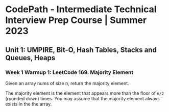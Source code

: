 
# CodePath - Intermediate Technical Interview Prep Course | Summer 2023

## Unit 1: UMPIRE, Bit-O, Hash Tables, Stacks and Queues, Heaps

### Week 1 Warmup 1: LeetCode 169. Majority Element

Given an array nums of size n, return the majority element.

The majority element is the element that appears more than the floor of ```n/2``` (rounded down) times. You may assume that the majority element always exists in the the array.
